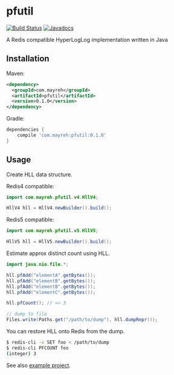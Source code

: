 # pfutil

[![Build Status](https://travis-ci.org/ocadaruma/pfutil.svg?branch=master)](https://travis-ci.org/ocadaruma/pfutil)
[![Javadocs](https://www.javadoc.io/badge/com.mayreh/pfutil.svg)](https://www.javadoc.io/doc/com.mayreh/pfutil)

A Redis compatible HyperLogLog implementation written in Java

## Installation

Maven:

```xml
<dependency>
  <groupId>com.mayreh</groupId>
  <artifactId>pfutil</artifactId>
  <version>0.1.0</version>
</dependency>
```

Gradle:

```groovy
dependencies {
    compile 'com.mayreh:pfutil:0.1.0'
}
```

## Usage

Create HLL data structure.

Redis4 compatible:

```java
import com.mayreh.pfutil.v4.HllV4;

HllV4 hll = HllV4.newBuilder().build();
```

Redis5 compatible:

```java
import com.mayreh.pfutil.v5.HllV5;

HllV5 hll = HllV5.newBuilder().build();
```

Estimate approx distinct count using HLL.

```java
import java.nio.file.*;

hll.pfAdd("elementA".getBytes());
hll.pfAdd("elementB".getBytes());
hll.pfAdd("elementB".getBytes());
hll.pfAdd("elementC".getBytes());

hll.pfCount(); // => 3

// dump to file
Files.write(Paths.get("/path/to/dump"), hll.dumpRepr());
```

You can restore HLL onto Redis from the dump.

```bash
$ redis-cli -x SET foo < /path/to/dump
$ redis-cli PFCOUNT foo
(integer) 3
```

See also [example project](https://github.com/ocadaruma/pfutil/tree/master/example).
